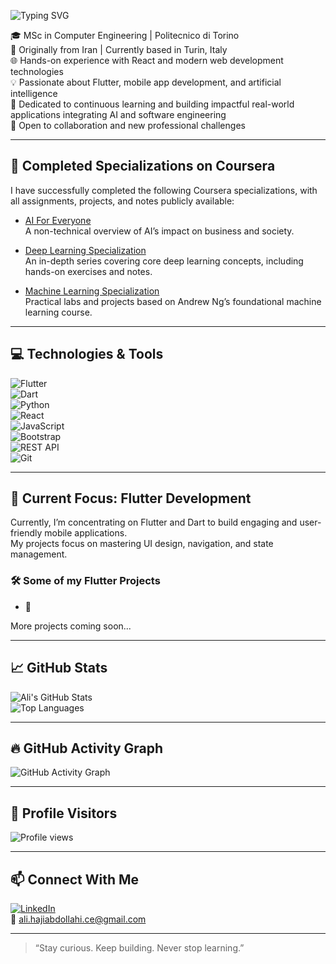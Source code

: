 ![Typing SVG](https://readme-typing-svg.herokuapp.com?font=Fira+Code&size=24&duration=3000&pause=1000&color=00BFFF&center=false&vCenter=false&width=900&lines=Hi+I'm+Ali+Haji+Abdollahi;Flutter+Developer+%7C+AI+Enthusiast+%7C+Web+Developer;MSc+Computer+Engineering+Student+at+Politecnico+di+Torino;Passionate+about+building+real-world+mobile+apps;Open+to+collaboration+and+learning+new+things)

🎓 MSc in Computer Engineering | Politecnico di Torino  
📍 Originally from Iran | Currently based in Turin, Italy  
🌐 Hands-on experience with React and modern web development technologies  
💡 Passionate about Flutter, mobile app development, and artificial intelligence  
🚀 Dedicated to continuous learning and building impactful real-world applications integrating AI and software engineering  
🤝 Open to collaboration and new professional challenges  

---

## 🧠 Completed Specializations on Coursera

I have successfully completed the following Coursera specializations, with all assignments, projects, and notes publicly available:

- [AI For Everyone](https://github.com/Ali-HajiAbdollahi/AI_ForEveryone)  
  A non-technical overview of AI’s impact on business and society.

- [Deep Learning Specialization](https://github.com/Ali-HajiAbdollahi/DeepLearningSpecialization)  
  An in-depth series covering core deep learning concepts, including hands-on exercises and notes.

- [Machine Learning Specialization](https://github.com/Ali-HajiAbdollahi/MachineLearningSpecialization)  
  Practical labs and projects based on Andrew Ng’s foundational machine learning course.

---

## 💻 Technologies & Tools

![Flutter](https://img.shields.io/badge/Flutter-02569B?style=flat&logo=flutter&logoColor=white)  
![Dart](https://img.shields.io/badge/Dart-0175C2?style=flat&logo=dart&logoColor=white)  
![Python](https://img.shields.io/badge/Python-3776AB?style=flat&logo=python&logoColor=white)  
![React](https://img.shields.io/badge/React-20232A?style=flat&logo=react&logoColor=61DAFB)  
![JavaScript](https://img.shields.io/badge/JavaScript-F7DF1E?style=flat&logo=javascript&logoColor=black)  
![Bootstrap](https://img.shields.io/badge/Bootstrap-7952B3?style=flat&logo=bootstrap&logoColor=white)  
![REST API](https://img.shields.io/badge/REST_API-008080?style=flat&logo=swagger&logoColor=white)  
![Git](https://img.shields.io/badge/Git-F05032?style=flat&logo=git&logoColor=white)

---

## 🚧 Current Focus: Flutter Development

Currently, I’m concentrating on Flutter and Dart to build engaging and user-friendly mobile applications.  
My projects focus on mastering UI design, navigation, and state management.

### 🛠️ Some of my Flutter Projects
- 📱

More projects coming soon...

---

## 📈 GitHub Stats

![Ali's GitHub Stats](https://github-readme-stats.vercel.app/api?username=Ali-HajiAbdollahi&show_icons=true&theme=github_dark)  
![Top Languages](https://github-readme-stats.vercel.app/api/top-langs/?username=Ali-HajiAbdollahi&layout=compact&theme=github_dark)

---

## 🔥 GitHub Activity Graph

![GitHub Activity Graph](https://github-readme-activity-graph.vercel.app/graph?username=Ali-HajiAbdollahi&theme=github-compact)

---

## 👀 Profile Visitors

![Profile views](https://komarev.com/ghpvc/?username=Ali-HajiAbdollahi&label=Profile%20views&color=0e75b6&style=flat)

---

## 📫 Connect With Me

[![LinkedIn](https://img.shields.io/badge/LinkedIn-Connect-blue?style=flat&logo=linkedin&logoColor=white)](https://linkedin.com/in/ali-hajiabdollahi)  
📧 ali.hajiabdollahi.ce@gmail.com

---

> “Stay curious. Keep building. Never stop learning.”
